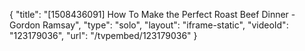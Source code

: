 {
    "title": "[1508436091] How To Make the Perfect Roast Beef Dinner - Gordon Ramsay",
    "type": "solo",
    "layout": "iframe-static",
    "videoId": "123179036",
    "url": "\/tvpembed\/123179036"
}